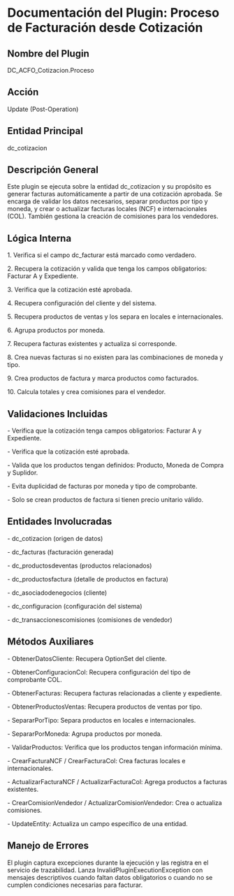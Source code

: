 # Documentación del Plugin: Proceso de Facturación desde Cotización

## Nombre del Plugin

DC_ACFO_Cotizacion.Proceso

## Acción

Update (Post-Operation)

## Entidad Principal

dc_cotizacion

## Descripción General

Este plugin se ejecuta sobre la entidad dc_cotizacion y su propósito es
generar facturas automáticamente a partir de una cotización aprobada. Se
encarga de validar los datos necesarios, separar productos por tipo y
moneda, y crear o actualizar facturas locales (NCF) e internacionales
(COL). También gestiona la creación de comisiones para los vendedores.

## Lógica Interna

1\. Verifica si el campo dc_facturar está marcado como verdadero.

2\. Recupera la cotización y valida que tenga los campos obligatorios:
Facturar A y Expediente.

3\. Verifica que la cotización esté aprobada.

4\. Recupera configuración del cliente y del sistema.

5\. Recupera productos de ventas y los separa en locales e
internacionales.

6\. Agrupa productos por moneda.

7\. Recupera facturas existentes y actualiza si corresponde.

8\. Crea nuevas facturas si no existen para las combinaciones de moneda
y tipo.

9\. Crea productos de factura y marca productos como facturados.

10\. Calcula totales y crea comisiones para el vendedor.

## Validaciones Incluidas

\- Verifica que la cotización tenga campos obligatorios: Facturar A y
Expediente.

\- Verifica que la cotización esté aprobada.

\- Valida que los productos tengan definidos: Producto, Moneda de Compra
y Suplidor.

\- Evita duplicidad de facturas por moneda y tipo de comprobante.

\- Solo se crean productos de factura si tienen precio unitario válido.

## Entidades Involucradas

\- dc_cotizacion (origen de datos)

\- dc_facturas (facturación generada)

\- dc_productosdeventas (productos relacionados)

\- dc_productosfactura (detalle de productos en factura)

\- dc_asociadodenegocios (cliente)

\- dc_configuracion (configuración del sistema)

\- dc_transaccionescomisiones (comisiones de vendedor)

## Métodos Auxiliares

\- ObtenerDatosCliente: Recupera OptionSet del cliente.

\- ObtenerConfiguracionCol: Recupera configuración del tipo de
comprobante COL.

\- ObtenerFacturas: Recupera facturas relacionadas a cliente y
expediente.

\- ObtenerProductosVentas: Recupera productos de ventas por tipo.

\- SepararPorTipo: Separa productos en locales e internacionales.

\- SepararPorMoneda: Agrupa productos por moneda.

\- ValidarProductos: Verifica que los productos tengan información
mínima.

\- CrearFacturaNCF / CrearFacturaCol: Crea facturas locales e
internacionales.

\- ActualizarFacturaNCF / ActualizarFacturaCol: Agrega productos a
facturas existentes.

\- CrearComisionVendedor / ActualizarComisionVendedor: Crea o actualiza
comisiones.

\- UpdateEntity: Actualiza un campo específico de una entidad.

## Manejo de Errores

El plugin captura excepciones durante la ejecución y las registra en el
servicio de trazabilidad. Lanza InvalidPluginExecutionException con
mensajes descriptivos cuando faltan datos obligatorios o cuando no se
cumplen condiciones necesarias para facturar.
